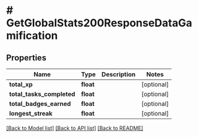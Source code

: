 # # GetGlobalStats200ResponseDataGamification

## Properties

Name | Type | Description | Notes
------------ | ------------- | ------------- | -------------
**total_xp** | **float** |  | [optional]
**total_tasks_completed** | **float** |  | [optional]
**total_badges_earned** | **float** |  | [optional]
**longest_streak** | **float** |  | [optional]

[[Back to Model list]](../../README.md#models) [[Back to API list]](../../README.md#endpoints) [[Back to README]](../../README.md)
